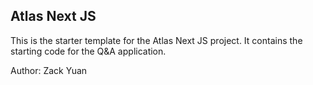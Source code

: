 ## Atlas Next JS

This is the starter template for the Atlas Next JS project. It contains the starting code for the Q&A application.

Author: Zack Yuan

